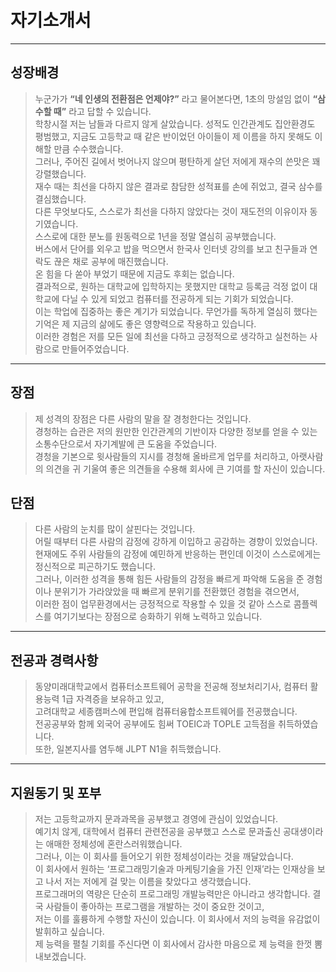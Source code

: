# 자기소개서
----

## 성장배경
> 누군가가 **“네 인생의 전환점은 언제야?”** 라고 물어본다면, 1초의 망설임 없이 **“삼수할 때”** 라고 답할 수 있습니다.<br>
학창시절 저는 남들과 다르지 않게 살았습니다. 성적도 인간관계도 집안환경도 평범했고, 지금도 고등학교 때 같은 반이었던 아이들이 제 이름을 하지 못해도 이해할 만큼 수수했습니다.<br>
그러나, 주어진 길에서 벗어나지 않으며 평탄하게 살던 저에게 재수의 쓴맛은 꽤 강렬했습니다. <br>
재수 때는 최선을 다하지 않은 결과로 참담한 성적표를 손에 쥐었고, 결국 삼수를 결심했습니다.<br>
다른 무엇보다도, 스스로가 최선을 다하지 않았다는 것이 재도전의 이유이자 동기였습니다. <br>
스스로에 대한 분노를 원동력으로 1년을 정말 열심히 공부했습니다. <br>
버스에서 단어를 외우고 밥을 먹으면서 한국사 인터넷 강의를 보고 친구들과 연락도 끊은 채로 공부에 매진했습니다.<br>
온 힘을 다 쏟아 부었기 때문에 지금도 후회는 없습니다.<br> 
결과적으로, 원하는 대학교에 입학하지는 못했지만 대학교 등록금 걱정 없이 대학교에 다닐 수 있게 되었고 컴퓨터를 전공하게 되는 기회가 되었습니다.<br>
이는 학업에 집중하는 좋은 계기가 되었습니다. 무언가를 독하게 열심히 했다는 기억은 제 지금의 삶에도 좋은 영향력으로 작용하고 있습니다. <br>
이러한 경험은 저를 모든 일에 최선을 다하고 긍정적으로 생각하고 실천하는 사람으로 만들어주었습니다.<br>
----
## 장점
> 제 성격의 장점은 다른 사람의 말을 잘 경청한다는 것입니다. <br>
경청하는 습관은 저의 원만한 인간관계의 기반이자 다양한 정보를 얻을 수 있는 소통수단으로서 자기계발에 큰 도움을 주었습니다.<br>
경청을 기본으로 윗사람들의 지시를 경청해 올바르게 업무를 처리하고, 아랫사람의 의견을 귀 기울여 좋은 의견들을 수용해 회사에 큰 기여를 할 자신이 있습니다.<br>
## 단점
> 다른 사람의 눈치를 많이 살핀다는 것입니다. <br>
어릴 때부터 다른 사람의 감정에 강하게 이입하고 공감하는 경향이 있었습니다. <br>
현재에도 주위 사람들의 감정에 예민하게 반응하는 편인데 이것이 스스로에게는 정신적으로 피곤하기도 했습니다.<br>
그러나, 이러한 성격을 통해 힘든 사람들의 감정을 빠르게 파악해 도움을 준 경험이나 분위기가 가라앉았을 때 빠르게 분위기를 전환했던 경험을 겪으면서, <br>
이러한 점이 업무환경에서는 긍정적으로 작용할 수 있을 것 같아 스스로 콤플렉스를 여기기보다는 장점으로 승화하기 위해 노력하고 있습니다.<br>
----
## 전공과 경력사항
>동양미래대학교에서 컴퓨터소프트웨어 공학을 전공해 정보처리기사, 컴퓨터 활용능력 1급 자격증을 보유하고 있고, <br> 
고려대학교 세종캠퍼스에 편입해 컴퓨터융합소프트웨어를 전공했습니다. <br>
전공공부와 함께 외국어 공부에도 힘써 TOEIC과 TOPLE 고득점을 취득하였습니다. <br>
또한, 일본지사를 염두해 JLPT N1을 취득했습니다.
----
## 지원동기 및 포부
> 저는 고등학교까지 문과과목을 공부했고 경영에 관심이 있었습니다. <br>
예기치 않게, 대학에서 컴퓨터 관련전공을 공부했고 스스로 문과출신 공대생이라는 애매한 정체성에 혼란스러워했습니다. <br>
그러나, 이는 이 회사를 들어오기 위한 정체성이라는 것을 깨달았습니다. <br>
이 회사에서 원하는 ‘프로그래밍기술과 마케팅기술을 가진 인재’라는 인재상을 보고 나서 저는 저에게 걸 맞는 이름을 찾았다고 생각했습니다.<br>
프로그래머의 역량은 단순히 프로그래밍 개발능력만은 아니라고 생각합니다. 결국 사람들이 좋아하는 프로그램을 개발하는 것이 중요한 것이고,<br>
저는 이를 훌륭하게 수행할 자신이 있습니다. 이 회사에서 저의 능력을 유감없이 발휘하고 싶습니다.<br>
제 능력을 펼칠 기회를 주신다면 이 회사에서 감사한 마음으로 제 능력을 한껏 뽐내보겠습니다.<br>












































































